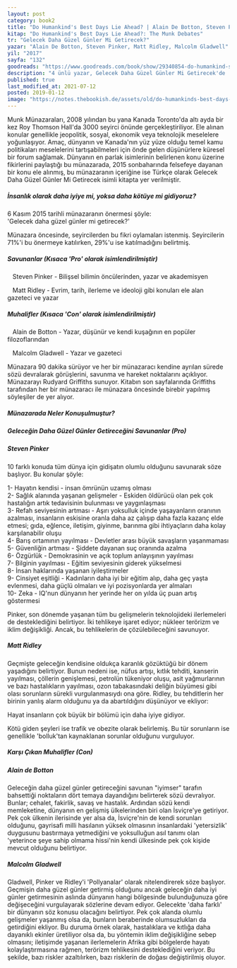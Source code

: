 ```yaml
---
layout: post  
category: book2  
title: "Do Humankind's Best Days Lie Ahead? | Alain De Botton, Steven Pinker, Matt Ridley, Malcolm Gladwell (Kitap)"  
kitap: "Do Humankind's Best Days Lie Ahead?: The Munk Debates"  
tr: "Gelecek Daha Güzel Günler Mi Getirecek?"  
yazar: "Alain De Botton, Steven Pinker, Matt Ridley, Malcolm Gladwell"  
yil: "2017"  
sayfa: "132"  
goodreads: "https://www.goodreads.com/book/show/29340854-do-humankind-s-best-days-lie-ahead"
description: "4 ünlü yazar, Gelecek Daha Güzel Günler Mi Getirecek'de 'insanlık olarak daha iyiye mi, yoksa daha kötüye mi gidiyoruz?' sorusuna cevap arıyorlar."
published: true
last_modified_at: 2021-07-12
posted: 2019-01-12
image: "https://notes.thebookish.de/assets/old/do-humankinds-best-days-lie-ahead.jpg"
---
```


Munk Münazaraları, 2008 yılından bu yana Kanada Toronto'da altı ayda bir kez Roy Thomson Hall'da 3000 seyirci önünde gerçekleştiriliyor. Ele alınan konular genellikle jeopolitik, sosyal, ekonomik veya teknolojik meselelere yoğunlaşıyor. Amaç, dünyanın ve Kanada'nın yüz yüze olduğu temel kamu politikaları meselelerini tartışabilmeleri için önde gelen düşünürlere küresel bir forum sağlamak. Dünyanın en parlak isimlerinin belirlenen konu üzerine fikirlerini paylaştığı bu münazarada, 2015 sonbaharında felsefeye dayanan bir konu ele alınmış, bu münazaranın içeriğine ise Türkçe olarak Gelecek Daha Güzel Günler Mi Getirecek isimli kitapta yer verilmiştir.  
  
##### İnsanlık olarak daha iyiye mi, yoksa daha kötüye mi gidiyoruz?  
  
6 Kasım 2015 tarihli münazaranın önermesi şöyle:  
'Gelecek daha güzel günler mi getirecek?'  
  
Münazara öncesinde, seyircilerden bu fikri oylamaları istenmiş. Seyircilerin 71%'i bu önermeye katılırken, 29%'u ise katılmadığını belirtmiş.  
  
##### Savunanlar (Kısaca 'Pro' olarak isimlendirilmiştir)  
  
   Steven Pinker - Bilişsel bilimin öncülerinden, yazar ve akademisyen  
  
   Matt Ridley - Evrim, tarih, ilerleme ve ideoloji gibi konuları ele alan gazeteci ve yazar  
  
##### Muhalifler (Kısaca 'Con' olarak isimlendirilmiştir)  
  
   Alain de Botton - Yazar, düşünür ve kendi kuşağının en popüler filozoflarından  
  
   Malcolm Gladwell - Yazar ve gazeteci  
  
Münazara 90 dakika sürüyor ve her bir münazaracı kendine ayrılan sürede sözü devralarak görüşlerini, savunma ve hareket noktalarını açıklıyor. Münazarayı Rudyard Griffiths sunuyor. Kitabın son sayfalarında Griffiths tarafından her bir münazaracı ile münazara öncesinde birebir yapılmış söyleşiler de yer alıyor.  
  
##### Münazarada Neler Konuşulmuştur?  
  
##### Geleceğin Daha Güzel Günler Getireceğini Savunanlar (Pro)  

##### Steven Pinker  
  
10 farklı konuda tüm dünya için gidişatın olumlu olduğunu savunarak söze başlıyor. Bu konular şöyle:  
  
1- Hayatın kendisi - insan ömrünün uzamış olması  
2- Sağlık alanında yaşanan gelişmeler - Eskiden öldürücü olan pek çok hastalığın artık tedavisinin bulunması ve yaygınlaşması  
3- Refah seviyesinin artması - Aşırı yoksulluk içinde yaşayanların oranının azalması, insanların eskisine oranla daha az çalışıp daha fazla kazanç elde etmesi; gıda, eğlence, iletişim, giyinme, barınma gibi ihtiyaçların daha kolay karşılanabilir oluşu  
4- Barış ortamının yayılması - Devletler arası büyük savaşların yaşanmaması  
5- Güvenliğin artması - Şiddete dayanan suç oranında azalma  
6- Özgürlük - Demokrasinin ve açık toplum anlayışının yayılması  
7- Bilginin yayılması - Eğitim seviyesinin giderek yükselmesi  
8- İnsan haklarında yaşanan iyileştirmeler  
9- Cinsiyet eşitliği - Kadınların daha iyi bir eğitim alıp, daha geç yaşta evlenmesi, daha güçlü olmaları ve iyi pozisyonlarda yer almaları  
10- Zeka - IQ'nun dünyanın her yerinde her on yılda üç puan artış göstermesi  
  
Pinker, son dönemde yaşanan tüm bu gelişmelerin teknolojideki ilerlemeleri de desteklediğini belirtiyor. İki tehlikeye işaret ediyor; nükleer terörizm ve iklim değişikliği. Ancak, bu tehlikelerin de çözülebileceğini savunuyor.  
  
##### Matt Ridley  
  
Geçmişte geleceğin kendisine oldukça karanlık gözüktüğü bir dönem yaşadığını belirtiyor. Bunun nedeni ise, nüfus artışı, kıtlık tehditi, kanserin yayılması, çöllerin genişlemesi, petrolün tükeniyor oluşu, asit yağmurlarının ve bazı hastalıkların yayılması, ozon tabakasındaki deliğin büyümesi gibi olası sorunların sürekli vurgulanmasıydı ona göre. Ridley, bu tehditlerin her birinin yanlış alarm olduğunu ya da abartıldığını düşünüyor ve ekliyor:  
  
Hayat insanların çok büyük bir bölümü için daha iyiye gidiyor.  
  
Kötü giden şeyleri ise trafik ve obezite olarak belirlemiş. Bu tür sorunların ise genellikle 'bolluk'tan kaynaklanan sorunlar olduğunu vurguluyor.  
  
  
##### Karşı Çıkan Muhalifler (Con)  
  
##### Alain de Botton  
  
Geleceğin daha güzel günler getireceğini savunan "iyimser" tarafın bahsettiği noktaların dört temaya dayandığını belirterek sözü devralıyor. Bunlar; cehalet, fakirlik, savaş ve hastalık. Ardından sözü kendi memleketine, dünyanın en gelişmiş ülkelerinden biri olan İsviçre'ye getiriyor. Pek çok ülkenin ilerisinde yer alsa da, İsviçre'nin de kendi sorunları olduğunu, gayrisafi milli hasılanın yüksek olmasının insanlardaki 'yetersizlik' duygusunu bastırmaya yetmediğini ve yoksulluğun asıl tanımı olan 'yeterince şeye sahip olmama hissi'nin kendi ülkesinde pek çok kişide mevcut olduğunu belirtiyor.  
  
##### Malcolm Gladwell  
  
Gladwell, Pinker ve Ridley'i 'Pollyanalar' olarak nitelendirerek söze başlıyor. Geçmişin daha güzel günler getirmiş olduğunu ancak geleceğin daha iyi günler getirmesinin aslında dünyanın hangi bölgesinde bulunduğunuza göre değişeceğini vurgulayarak sözlerine devam ediyor. Gelecekte 'daha farklı' bir dünyanın söz konusu olacağını belirtiyor. Pek çok alanda olumlu gelişmeler yaşanmış olsa da, bunların beraberinde olumsuzlukları da getirdiğini ekliyor. Bu duruma örnek olarak, hastalıklara ve kıtlığa daha dayanıklı ekinler üretiliyor olsa da, bu yöntemin iklim değişikliğine sebep olmasını; iletişimde yaşanan ilerlemelerin Afrika gibi bölgelerde hayatı kolaylaştırmasına rağmen, terörizm tehlikesini desteklediğini veriyor. Bu şekilde, bazı riskler azaltılırken, bazı risklerin de doğası değiştirilmiş oluyor.  
  
  

